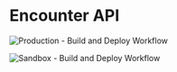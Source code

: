 # Encounter API 

![Production - Build and Deploy Workflow](https://github.com/mulesoft-fhir/fhir-r4-encounter-api/workflows/Production%20-%20Build%20and%20Deploy/badge.svg)

![Sandbox - Build and Deploy Workflow](https://github.com/mulesoft-fhir/fhir-r4-encounter-api/workflows/Sandbox%20-%20Build%20and%20Deploy/badge.svg)